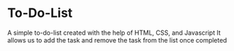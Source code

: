 # To-Do-List

A simple to-do-list created with the help of HTML, CSS, and Javascript
It allows us to add the task and remove the task from the list once completed

